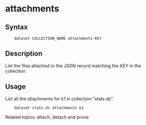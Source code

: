 
# attachments

## Syntax

```
    dataset COLLECTION_NAME attachments KEY
```

## Description

List the files attached to the JSON record matching the KEY
in the collection.

## Usage

List all the attachments for _k1_ in collection "stats.ds".

```shell
    dataset stats.ds attachments k1
```

Related topics: attach, detach and prune

